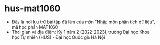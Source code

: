 # hus-mat1060

- Đây là nơi lưu trữ bài tập đã làm của môn "Nhập môn phân tích dữ liệu", mã học phần MAT1060
- Thời gian và địa điểm: Kỳ 1 năm 2 (2022-2023), trường Đại học Khoa học Tự nhiên (HUS) - Đại học Quốc gia Hà Nội
